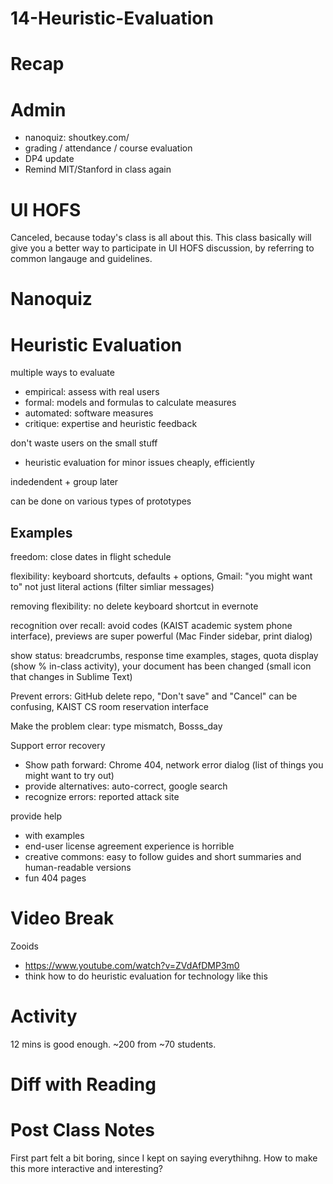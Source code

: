 # 14-Heuristic-Evaluation




# Recap

# Admin
- nanoquiz: shoutkey.com/
- grading / attendance / course evaluation
- DP4 update
- Remind MIT/Stanford in class again


# UI HOFS
Canceled, because today's class is all about this.
This class basically will give you a better way to participate in UI HOFS discussion, by referring to common langauge and guidelines.

# Nanoquiz


# Heuristic Evaluation
multiple ways to evaluate
- empirical: assess with real users
- formal: models and formulas to calculate measures
- automated: software measures
- critique: expertise and heuristic feedback

don't waste users on the small stuff
- heuristic evaluation for minor issues cheaply, efficiently

indedendent + group later

can be done on various types of prototypes

## Examples

freedom: close dates in flight schedule

flexibility: keyboard shortcuts, defaults + options, Gmail: "you might want to" not just literal actions (filter simliar messages)

removing flexibility: no delete keyboard shortcut in evernote

recognition over recall: avoid codes (KAIST academic system phone interface), previews are super powerful (Mac Finder sidebar, print dialog)

show status: breadcrumbs, response time examples, stages, quota display (show % in-class activity), your document has been changed (small icon that changes in Sublime Text)

Prevent errors: GitHub delete repo, "Don't save" and "Cancel" can be confusing, KAIST CS room reservation interface

Make the problem clear: type mismatch, Bosss_day

Support error recovery
- Show path forward: Chrome 404, network error dialog (list of things you might want to try out)
- provide alternatives: auto-correct, google search
- recognize errors: reported attack site

provide help
- with examples
- end-user license agreement experience is horrible
- creative commons: easy to follow guides and short summaries and human-readable versions
- fun 404 pages

# Video Break
Zooids

- https://www.youtube.com/watch?v=ZVdAfDMP3m0
- think how to do heuristic evaluation for technology like this

# Activity
12 mins is good enough. ~200 from ~70 students.

# Diff with Reading


# Post Class Notes
First part felt a bit boring, since I kept on saying everythihng. How to make this more interactive and interesting?


